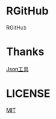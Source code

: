 # RGitHub

RGitHub

# Thanks

[Json工具](http://www.sojson.com/json2entity.html)

# LICENSE

[MIT](http://renyuzhuo.cn/#/issues/37)
